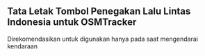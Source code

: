 ## Tata Letak Tombol Penegakan Lalu Lintas Indonesia untuk OSMTracker
Direkomendasikan untuk digunakan hanya pada saat mengendarai kendaraan
